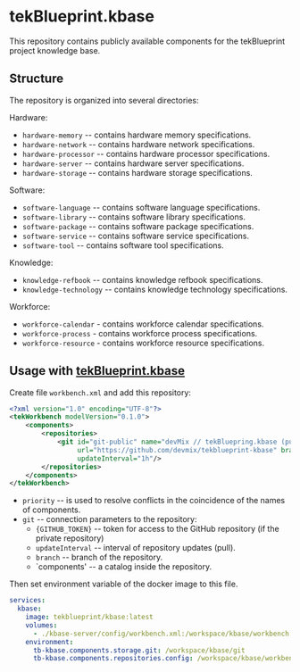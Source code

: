 # tekBlueprint.kbase

This repository contains publicly available components for the tekBlueprint project knowledge base.

## Structure

The repository is organized into several directories:

Hardware:

- `hardware-memory` -- contains hardware memory specifications.
- `hardware-network` -- contains hardware network specifications.
- `hardware-processor` -- contains hardware processor specifications.
- `hardware-server` -- contains hardware server specifications.
- `hardware-storage` -- contains hardware storage specifications.

Software:

- `software-language` -- contains software language specifications.
- `software-library` -- contains software library specifications.
- `software-package` -- contains software package specifications.
- `software-service` -- contains software service specifications.
- `software-tool` -- contains software tool specifications.

Knowledge:

- `knowledge-refbook` -- contains knowledge refbook specifications.
- `knowledge-technology` -- contains knowledge technology specifications.

Workforce:

- `workforce-calendar` - contains workforce calendar specifications.
- `workforce-process` - contains workforce process specifications.
- `workforce-resource` - contains workforce resource specifications.

## Usage with [tekBlueprint.kbase](https://tekblueprint.org/blog/tekblueprint-kbase/intro/)

Create file `workbench.xml` and add this repository:

```xml
<?xml version="1.0" encoding="UTF-8"?>
<tekWorkbench modelVersion="0.1.0">
    <components>
        <repositories>
            <git id="git-public" name="devMix // tekBluepring.kbase (public)" priority="0"
                 url="https://github.com/devmix/tekblueprint-kbase" branch="main" folder="components"
                 updateInterval="1h"/>
        </repositories>
    </components>
</tekWorkbench>
```

- `priority` -- is used to resolve conflicts in the coincidence of the names of components.
- `git` -- connection parameters to the repository:
    - `{GITHUB_TOKEN}` -- token for access to the GitHub repository (if the private repository)
    - `updateInterval` -- interval of repository updates (pull).
    - `branch` -- branch of the repository.
    - `components' -- a catalog inside the repository.

Then set environment variable of the docker image to this file.

```yaml
services:
  kbase:
    image: tekblueprint/kbase:latest
    volumes:
      - ./kbase-server/config/workbench.xml:/workspace/kbase/workbench.xml
    environment:
      tb-kbase.components.storage.git: /workspace/kbase/git
      tb-kbase.components.repositories.config: /workspace/kbase/workbench.xml
```